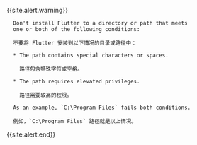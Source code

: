
   {{site.alert.warning}}

      Don't install Flutter to a directory or path that meets
      one or both of the following conditions:

      不要将 Flutter 安装到以下情况的目录或路径中：

      * The path contains special characters or spaces.

        路径包含特殊字符或空格。

      * The path requires elevated privileges.

        路径需要较高的权限。

      As an example, `C:\Program Files` fails both conditions.

      例如，`C:\Program Files` 路径就是以上情况。

   {{site.alert.end}}
